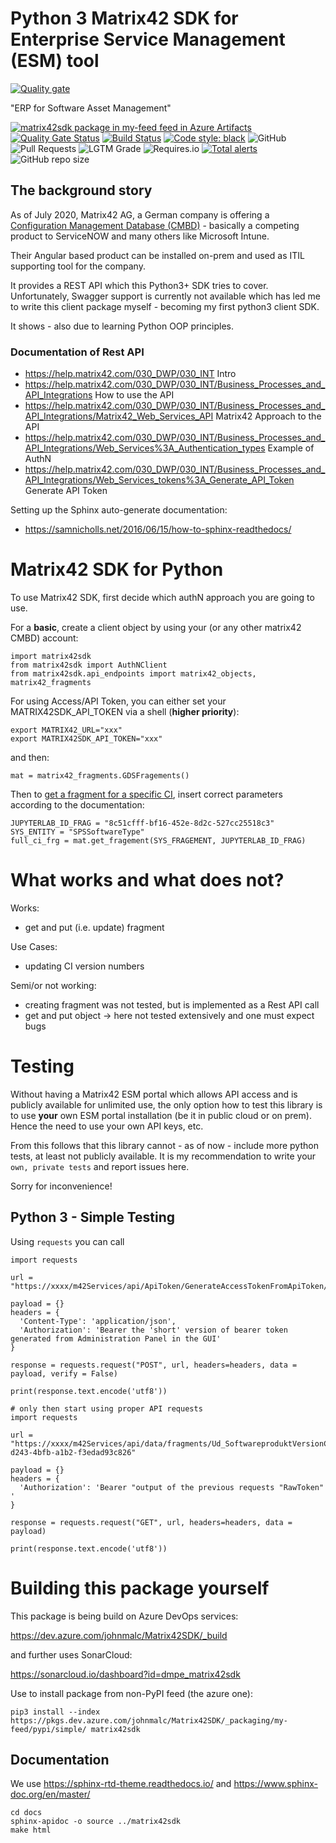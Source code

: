 # Python 3 Matrix42 SDK for Enterprise Service Management (ESM) tool

[![Quality gate](https://sonarcloud.io/api/project_badges/quality_gate?project=dmpe_matrix42sdk)](https://sonarcloud.io/dashboard?id=dmpe_matrix42sdk)

"ERP for Software Asset Management"

[![matrix42sdk package in my-feed feed in Azure Artifacts](https://feeds.dev.azure.com/johnmalc/2efa647f-e5a5-4720-835d-4fc45fde9432/_apis/public/Packaging/Feeds/0c65acb4-f8ae-4df6-9f17-9db0f7687350/Packages/313927f6-82a5-4f2b-9bb0-9b90bcf3cec2/Badge)](https://dev.azure.com/johnmalc/Matrix42SDK/_packaging?_a=package&feed=0c65acb4-f8ae-4df6-9f17-9db0f7687350&package=313927f6-82a5-4f2b-9bb0-9b90bcf3cec2&preferRelease=true)
[![Quality Gate Status](https://sonarcloud.io/api/project_badges/measure?project=dmpe_matrix42sdk&metric=alert_status)](https://sonarcloud.io/dashboard?id=dmpe_matrix42sdk)
[![Build Status](https://dev.azure.com/johnmalc/Matrix42SDK/_apis/build/status/dmpe.matrix42sdk?branchName=master)](https://dev.azure.com/johnmalc/Matrix42SDK/_build/latest?definitionId=10&branchName=master)
[![Code style: black](https://img.shields.io/badge/code%20style-black-000000.svg)](https://github.com/psf/black)
![GitHub](https://img.shields.io/github/license/dmpe/matrix42sdk)
![Pull Requests](https://img.shields.io/badge/PR-Welcome-%23FF8300.svg)
![LGTM Grade](https://img.shields.io/lgtm/grade/python/github/dmpe/matrix42sdk)
![Requires.io](https://img.shields.io/requires/github/dmpe/matrix42sdk)
[![Total alerts](https://img.shields.io/lgtm/alerts/g/dmpe/matrix42sdk.svg?logo=lgtm&logoWidth=18)](https://lgtm.com/projects/g/dmpe/matrix42sdk/alerts/)
![GitHub repo size](https://img.shields.io/github/repo-size/dmpe/matrix42sdk)

## The background story

As of July 2020, Matrix42 AG, a German company is offering a [Configuration Management Database (CMBD)](https://www.matrix42.com/en/digital-workspace-management/enterprise-service-management) - basically a competing product to ServiceNOW and many others like Microsoft Intune.

Their Angular based product can be installed on-prem and used as ITIL supporting tool for the company.

It provides a REST API which this Python3+ SDK tries to cover.
Unfortunately, Swagger support is currently not available which has led me to write this client package myself - becoming my first python3 client SDK.

It shows - also due to learning Python OOP principles.

### Documentation of Rest API

- <https://help.matrix42.com/030_DWP/030_INT> Intro
- <https://help.matrix42.com/030_DWP/030_INT/Business_Processes_and_API_Integrations> How to use the API
- <https://help.matrix42.com/030_DWP/030_INT/Business_Processes_and_API_Integrations/Matrix42_Web_Services_API> Matrix42 Approach to the API
- <https://help.matrix42.com/030_DWP/030_INT/Business_Processes_and_API_Integrations/Web_Services%3A_Authentication_types> Example of AuthN
- <https://help.matrix42.com/030_DWP/030_INT/Business_Processes_and_API_Integrations/Web_Services_tokens%3A_Generate_API_Token> Generate API Token

Setting up the Sphinx auto-generate documentation:
- <https://samnicholls.net/2016/06/15/how-to-sphinx-readthedocs/>

# Matrix42 SDK for Python

To use Matrix42 SDK, first decide which authN approach you are going to use.

For a **basic**, create a client object by using your (or any other matrix42 CMBD) account:

```{python}
import matrix42sdk
from matrix42sdk import AuthNClient
from matrix42sdk.api_endpoints import matrix42_objects, matrix42_fragments
```

For using Access/API Token, you can either set your MATRIX42SDK_API_TOKEN via a shell (**higher priority**):

```{shell}
export MATRIX42_URL="xxx"
export MATRIX42SDK_API_TOKEN="xxx"
```
and then:

```{python3}
mat = matrix42_fragments.GDSFragements()
```

Then to [get a fragment for a specific CI](https://help.matrix42.com/030_DWP/030_INT/Business_Processes_and_API_Integrations/Public_API_reference_documentation/Fragments_Data_Service%3A_Get_Fragment_data), insert correct parameters according to the documentation:

```
JUPYTERLAB_ID_FRAG = "8c51cfff-bf16-452e-8d2c-527cc25518c3"
SYS_ENTITY = "SPSSoftwareType"
full_ci_frg = mat.get_fragement(SYS_FRAGEMENT, JUPYTERLAB_ID_FRAG)
```

# What works and what does not?

Works:

- get and put (i.e. update) fragment

Use Cases:

- updating CI version numbers

Semi/or not working:

- creating fragment was not tested, but is implemented as a Rest API call
- get and put object -> here not tested extensively and one must expect bugs


# Testing

Without having a Matrix42 ESM portal which allows API access and is publicly available for unlimited use, the only option how to test this library is
to use **your** own ESM portal installation (be it in public cloud or on prem).
Hence the need to use your own API keys, etc.

From this follows that this library cannot - as of now - include more python tests, at least not publicly available.
It is my recommendation to write your `own, private tests` and report issues here.

Sorry for inconvenience!

## Python 3 - Simple Testing

Using `requests` you can call

```
import requests

url = "https://xxxx/m42Services/api/ApiToken/GenerateAccessTokenFromApiToken/"

payload = {}
headers = {
  'Content-Type': 'application/json',
  'Authorization': 'Bearer the 'short' version of bearer token generated from Administration Panel in the GUI'
}

response = requests.request("POST", url, headers=headers, data = payload, verify = False)

print(response.text.encode('utf8'))

# only then start using proper API requests
import requests

url = "https://xxxx/m42Services/api/data/fragments/Ud_SoftwareproduktVersionClassBase/775c82cf-d243-4bfb-a1b2-f3edad93c826"

payload = {}
headers = {
  'Authorization': 'Bearer "output of the previous requests "RawToken" '
}

response = requests.request("GET", url, headers=headers, data = payload)

print(response.text.encode('utf8'))
```

# Building this package yourself

This package is being build on Azure DevOps services:

<https://dev.azure.com/johnmalc/Matrix42SDK/_build>

and further uses SonarCloud:

<https://sonarcloud.io/dashboard?id=dmpe_matrix42sdk>

Use to install package from non-PyPI feed (the azure one):

```
pip3 install --index https://pkgs.dev.azure.com/johnmalc/Matrix42SDK/_packaging/my-feed/pypi/simple/ matrix42sdk
```

## Documentation

We use <https://sphinx-rtd-theme.readthedocs.io/> and <https://www.sphinx-doc.org/en/master/>

```
cd docs
sphinx-apidoc -o source ../matrix42sdk
make html
```
